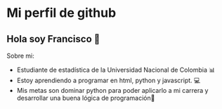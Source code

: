 # Mi perfil de github 
## Hola soy Francisco 👋
Sobre mi:
- Estudiante de estadística de la Universidad Nacional de Colombia 📊
- Estoy aprendiendo a programar en html, python y javascript. 💻
- Mis metas son dominar python para poder aplicarlo a mi carrera y desarrollar una buena lógica de programación🐍
###
<!--
**fmolinag24/fmolinag24** is a ✨ _special_ ✨ repository because its `README.md` (this file) appears on your GitHub profile.

Here are some ideas to get you started:

- 🔭 I’m currently working on ...
- 🌱 I’m currently learning ...
- 👯 I’m looking to collaborate on ...
- 🤔 I’m looking for help with ...
- 💬 Ask me about ...
- 📫 How to reach me: ...
- 😄 Pronouns: ...
- ⚡ Fun fact: ...
-->
